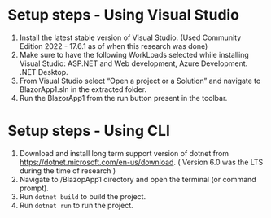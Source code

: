 # Setup steps - Using Visual Studio
1. Install the latest stable version of Visual Studio. (Used Community Edition 2022 - 17.6.1 as of when this research was done)
2. Make sure to have the following WorkLoads selected while installing Visual Studio: ASP.NET and Web development, Azure Development. .NET Desktop. 
3. From Visual Studio select “Open a project or a Solution” and navigate to BlazorApp1.sln in the extracted folder. 
4. Run the BlazorApp1 from the run button present in the toolbar. 

# Setup steps - Using CLI
1. Download and install long term support version of dotnet from https://dotnet.microsoft.com/en-us/download. ( Version 6.0 was the LTS during the time of research )
2. Navigate to /BlazopApp1 directory and open the terminal (or command prompt). 
3. Run `dotnet build` to build the project. 
4. Run `dotnet run` to run the project. 
